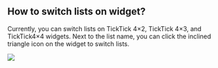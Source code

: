 ## How to switch lists on widget?
Currently, you can switch lists on TickTick 4×2, TickTick 4×3, and TickTick4×4 widgets. Next to the list name, you can click the inclined triangle icon on the widget to switch lists.


![](../images/image2.6.4X)
